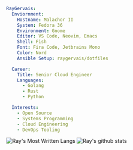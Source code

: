 <!--
**raygervais/raygervais** is a ✨ _special_ ✨ repository because its `README.md` (this file) appears on your GitHub profile.

Here are some ideas to get you started:

- 🔭 I’m currently working on ...
- 🌱 I’m currently learning ...
- 👯 I’m looking to collaborate on ...
- 🤔 I’m looking for help with ...
- 💬 Ask me about ...
- 📫 How to reach me: ...
- 😄 Pronouns: ...
- ⚡ Fun fact: ...
-->

```yaml
RayGervais:
  Enviornment:
    Hostname: Malachor II
    System: Fedora 36
    Environment: Gnome
    Editor: VS Code, Neovim, Emacs
    Shell: Fish
    Font: Fira Code, Jetbrains Mono
    Color: Nord
    Ansible Setup: raygervais/dotfiles

  Career:
    Title: Senior Cloud Engineer
    Languages:
      - Golang
      - Rust
      - Python

  Interests:
    - Open Source
    - Systems Programming
    - Cloud Engineering
    - DevOps Tooling
```

![Ray's Most Written Langs](https://github-readme-stats.vercel.app/api/top-langs/?username=raygervais&hide=html,css,js,javascript,python&theme=nord)
![Ray's github stats](https://github-readme-stats.vercel.app/api?username=raygervais&show_icons=true&count_private=true&line_height=40&theme=nord)
